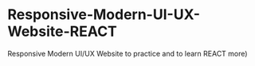 # Responsive-Modern-UI-UX-Website-REACT
Responsive Modern UI/UX Website to practice and to learn REACT more)
